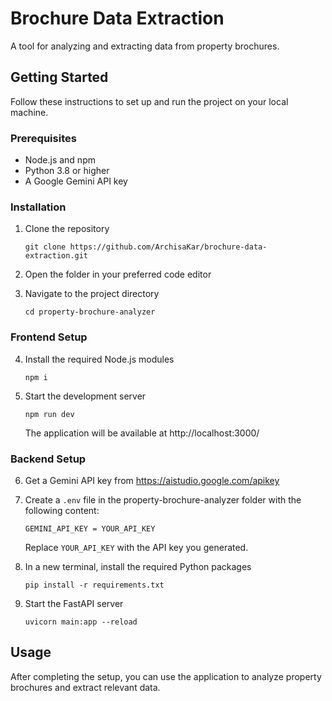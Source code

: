 # Brochure Data Extraction

A tool for analyzing and extracting data from property brochures.

## Getting Started

Follow these instructions to set up and run the project on your local machine.

### Prerequisites

- Node.js and npm
- Python 3.8 or higher
- A Google Gemini API key

### Installation

1. Clone the repository
   ```
   git clone https://github.com/ArchisaKar/brochure-data-extraction.git
   ```

2. Open the folder in your preferred code editor

3. Navigate to the project directory
   ```
   cd property-brochure-analyzer
   ```

### Frontend Setup

4. Install the required Node.js modules
   ```
   npm i
   ```

5. Start the development server
   ```
   npm run dev
   ```
   The application will be available at http://localhost:3000/

### Backend Setup

6. Get a Gemini API key from https://aistudio.google.com/apikey

7. Create a `.env` file in the property-brochure-analyzer folder with the following content:
   ```
   GEMINI_API_KEY = YOUR_API_KEY
   ```
   Replace `YOUR_API_KEY` with the API key you generated.

8. In a new terminal, install the required Python packages
   ```
   pip install -r requirements.txt
   ```

9. Start the FastAPI server
   ```
   uvicorn main:app --reload
   ```

## Usage

After completing the setup, you can use the application to analyze property brochures and extract relevant data.